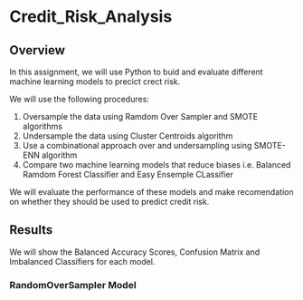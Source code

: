 # Credit_Risk_Analysis

## Overview

In this assignment, we will use Python to buid and evaluate different machine learning models to precict crect risk.

We will use the following procedures:
1. Oversample the data using Ramdom Over Sampler and SMOTE algorithms
2. Undersample the data using Cluster Centroids algorithm
3. Use a combinational approach over and undersampling using SMOTE-ENN algorithm
4. Compare two machine learning models that reduce biases i.e. Balanced Ramdom Forest Classifier and Easy Ensemple CLassifier

We will evaluate the performance of these models and make recomendation on whether they should be used to predict credit risk.


## Results 

We will show the Balanced Accuracy Scores, Confusion Matrix and Imbalanced Classifiers for each model.

### RandomOverSampler Model


